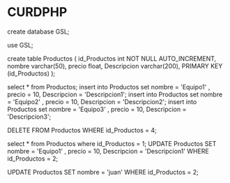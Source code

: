 # CURDPHP

create database GSL;

use GSL;

create table Productos (
 id_Productos  int  NOT NULL AUTO_INCREMENT,
 nombre varchar(50),
 precio float,
 Descripcion varchar(200),
  PRIMARY KEY (id_Productos)
);

select * from Productos;
insert into Productos set nombre = 'Equipo1' , precio = 10, Descripcion  = 'Descripcion1'; 
insert into Productos set nombre = 'Equipo2' , precio = 10, Descripcion  = 'Descripcion2'; 
insert into Productos set nombre = 'Equipo3' , precio = 10, Descripcion  = 'Descripcion3'; 

DELETE FROM Productos WHERE id_Productos = 4;

select * from Productos where id_Productos = 1;
UPDATE Productos SET nombre = 'Equipo1' , precio = 10, Descripcion  = 'Descripcion1' WHERE id_Productos = 2;

UPDATE Productos SET nombre = 'juan' WHERE id_Productos = 2;

